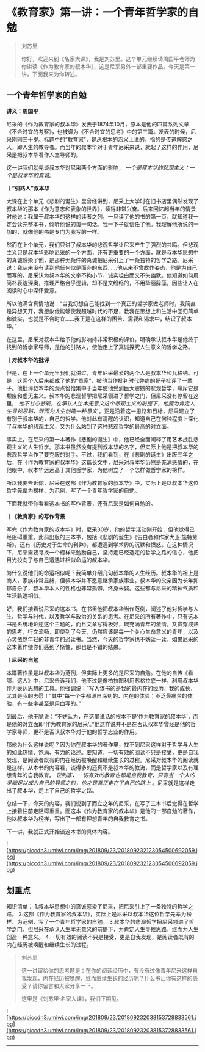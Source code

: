 # 《教育家》第一讲：一个青年哲学家的自勉

> 刘苏里
> 
> 你好，欢迎来到《名家大课》，我是刘苏里。这个单元继续请周国平老师为你讲读《作为教育家的叔本华》，这是尼采另外一部重要作品。今天是第一讲，下面我来为你转述。

## 一个青年哲学家的自勉

 **讲义：周国平**

尼采的《作为教育家的叔本华》发表于1874年10月，原本是他的四篇系列文章《不合时宜的考察》，也被译为《不合时宜的思考》中的第三篇。发表的时候，尼采刚刚三十岁。标题中的“教育家”，是从根本的涵义上说的，指的是传道解惑之人，即人生的教导者。而当年的叔本华对于青年尼采来说，就起了这样的作用，尼采是把叔本华看作人生导师的。

这一讲我们就先谈叔本华对尼采两个方面的影响， *一个是叔本华的悲观主义；一个是叔本华的真诚。*

 **丨“引路人”叔本华**

大课在上个单元《悲剧的诞生》里曾经讲到，尼采上大学时在旧书店里偶然发现了叔本华的那本《作为意志和表象的世界》，读得非常兴奋。后来回忆起当年的情景时他说：我属于叔本华的这样的读者之列，一旦读了他的书的第一页，就知道我一定会读完整本书，倾听他说的每一句话。我一下子就信任了他。我理解他所说的一切的，就像他的书是专门为我写的一样。

然而在上个单元，我们只讲了叔本华的悲观哲学让尼采产生了强烈的共鸣。但悲观主义只是叔本华影响尼采的一个方面，还有更重要的一个方面，就是叔本华思想中的真诚感染了他，是那种无条件的真诚把尼采引上了一条独特的哲学之路。尼采说：我从来没有读到他任何似是而非的东西……他从来不曾故作姿态，他是为自己而写的。尼采认为叔本华的文字不拘小节、诚实坦白而又不失幽默。他知道如何用简朴表达深奥，推理严格合乎逻辑，却不是文绉绉的，不用华丽辞藻，因些让人在阅读时心中深怀爱意。

所以他满含真情地说：“当我幻想自己能找到一个真正的哲学家做老师时，我简直是异想天开，我想象他能够使我超越时代的不足，教我在思想上和生活中回归简单和诚实，也就是不合时宜……我正是在这样的困苦、需要和渴求中，结识了叔本华。”

在这里，尼采对叔本华给予他的影响持非常积极的评价，明确承认叔本华是他终于找到的哲学家导师，是他的引路人，使他走上了真诚探究人生意义的哲学之路。

 **丨对叔本华的批评**

但是，在上一个单元里我们就讲过，青年尼采最爱的两个人是叔本华和瓦格纳。可是，这两个人后来都成了他的“冤家”，被他当作批判时代弊病的靶子批评了一辈子。他批评叔本华的观点恰恰集中于当年使他受到巨大震撼的悲观哲学，痛斥它是颓废和虚无主义。叔本华的悲观哲学把尼采领进了哲学之门，但尼采没有停留在这里， *他不甘心悲观，在承认人生本无意义这个悲观主义的前提下，他要为肯定人生寻找思路，继而为人生创造一种意义* 。正是沿着这一思路和目标，尼采建立了有别于叔本华的，自己的哲学。他对此有清醒的认识，知道自己在何种程度上深化了叔本华的悲观主义，又为什么站到了这种悲观哲学的最高的对立面。

事实上，在尼采的第一本著作《悲剧的诞生》中，他已经全面阐释了用艺术战胜悲观主义的人生哲学。那本书虽然没有提到叔本华的名字，但实际上他是把叔本华的悲观哲学当作了要克服的对手。不过，我们看到，在《悲剧的诞生》出版三年之后，在《作为教育家的叔本华》这篇长文中，尼采对叔本华仍然是充满感情的，在他眼中，叔本华远远高于其他哲学家，为他树立了一个怎样做哲学家的榜样。

所以我要告诉你，尼采在这部《作为教育家的叔本华》中，实际上是以叔本华这位哲学先辈为榜样、为范例，写了一个青年哲学家的自勉。

下面我就带你看看这本书的写作背景，还有尼采是如何自勉的。

 **丨《教育家》的写作背景**

写完《作为教育家的叔本华》时，尼采30岁，他的哲学活动刚开始，但他觉得已经阻碍重重。此前出版的三本书，包括《悲剧的诞生》《告白者和作家大卫·施特劳斯》，还有《历史对于生命的利弊》，都遭遇到学术界的沉默和愤怒。在这种情况下，尼采需要寻找一个榜样来勉励自己，坚持走已经选定的哲学之路的信心，他把目光投向了与自己遭遇过相似命运的叔本华。

为什么说他们的命运相似呢？我简单介绍几句叔本华的人生经历。叔本华的祖上是商人，家族非常显赫，但叔本华并不愿意继承家族事业。叔本华的父亲因为长年抑郁自杀了，叔本华本人的性格也非常孤僻，终身未娶。这些都与尼采的精神气质和生活轨迹相似。

好，我们接着说尼采的这本书。在书里他把叔本华当作范例，阐述了他对哲学与人生、哲学与时代，以及哲学与政治的关系的思考。在尼采的所有著作中，只有这本书是系统地论述这个主题的，而且文章写得极好，既充满青年的激情，又贯穿成熟的思考，行文流畅，即使到了今天，仍然应该是每一个关心生命意义的青年，以及心灵依然年轻的非青年的必读书。当然，今天的哲学家也不妨读一读，如果尼采的这本著作使你们感到了惭愧，那也是不错的结果。

 **丨尼采的自勉**

本篇著作虽是以叔本华为范例，但实际上更多的是尼采的自勉。在他的自传《看哪，这人》中，尼采告诉我们，他不过是像柏拉图利用苏格拉底一样，利用叔本华作为表达思想的工具。他强调说：“写入该书的是我的最内在的经历，我的成长，尤其是我的志愿！”其中“每一个字都源自深刻的、内在的体验；不乏最痛苦的体验，有一些字甚至是用血写的。”

到最后，他干脆说：“不妨认为，在这里说话的根本不是‘作为教育家的叔本华’，而是他的对立面即‘作为教育家的尼采’。”他这样说并不是在否认叔本华曾经是他的哲学家导师，更不是否认叔本华对于他的哲学志业的作用。

那他为什么这样说呢？因为你在叔本华的著作里，找不到尼采这样对于哲学与人生的如此热情、饱满、有力的论述。要知道，一切有效的阅读不只是接受，更是自我发现，是阅读者既有的内在经历被唤醒和继续生长的过程。尼采对叔本华的阅读就是这样。从本书的内容看，谈得多的还真不是叔本华的教诲，而是哲学家以及有理想青年的自我教育。 *说到底，一切有效的教育也都是自我教育，只有当一个人的灵魂足以成为自己的导师之时，他才是真正走在了自己的路上* 。尼采就是这样走出了叔本华，走上了自己的哲学之路。

总结一下，今天的内容，我们说到了而立之年的尼采，在写了三本书后觉得在哲学上接着往前走阻碍重重。而这本《作为教育家的叔本华》是他的一部自勉的著作，他以叔本华为榜样，写出了一部有理想青年的自我教育之书。

下一讲，我就正式开始谈这本书的具体内容。

![https://piccdn3.umiwi.com/img/201809/23/201809232123054500692059.jpg](https://piccdn3.umiwi.com/img/201809/23/201809232123054500692059.jpg)

## 划重点

知识清单：
1.叔本华思想中的真诚感染了尼采，把尼采引上了一条独特的哲学之路。
2.这部《作为教育家的叔本华》，实际上是尼采以叔本华这位哲学先辈为榜样、为范例，写了一个青年哲学家的自勉。
3.叔本华的悲观哲学把尼采领进了哲学之门，但尼采在承认人生本无意义的前提下，为肯定人生寻找思路，继而为人生创造一种意义。
4.一切有效的阅读不只是接受，更是自我发现，是阅读者既有的内在经历被唤醒和继续生长的过程。

> 刘苏里
> 
> 这一讲留给你的思考题是：在你的阅读经历中，有没有过像青年尼釆这样自我发现，内在经历被唤醒，继而继续生长的经历呢？什么书让你有这样的感受？请你留言和大家分享一下。
> 
> 这里是《刘苏里·名家大课》，我们下期见。

![https://piccdn3.umiwi.com/img/201809/23/201809232038153728833561.jpg](https://piccdn3.umiwi.com/img/201809/23/201809232038153728833561.jpg)

---
